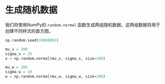 # 生成随机数据

我们将使用NumPy的 `random.normal` 函数生成两组随机数据。这两组数据将用于创建不同样式的直方图。

```python
np.random.seed(19680801)

mu_x = 200
sigma_x = 25
x = np.random.normal(mu_x, sigma_x, size=100)

mu_w = 200
sigma_w = 10
w = np.random.normal(mu_w, sigma_w, size=100)
```
